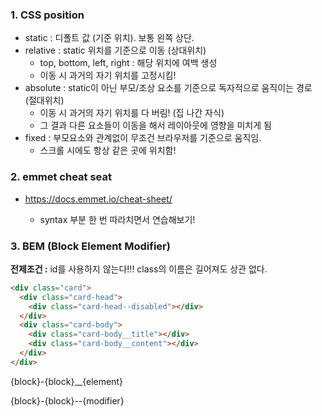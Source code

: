 ### 1. CSS position

- static : 디폴트 값 (기준 위치). 보통 왼쪽 상단.
- relative : static 위치를 기준으로 이동 (상대위치)
  - top, bottom, left, right : 해당 위치에 여백 생성
  - 이동 시 과거의 자기 위치를 고정시킴!
- absolute : static이 아닌 부모/조상 요소를 기준으로 독자적으로 움직이는 경로 (절대위치)
  - 이동 시 과거의 자기 위치를 다 버림! (집 나간 자식)
  - 그 결과 다른 요소들이 이동을 해서 레이아웃에 영향을 미치게 됨
- fixed : 부모요소와 관계없이 무조건 브라우저를 기준으로 움직임.
  - 스크롤 시에도 항상 같은 곳에 위치함!



### 2. emmet cheat seat

- https://docs.emmet.io/cheat-sheet/
  
  - syntax 부분 한 번 따라치면서 연습해보기!
  



### 3. BEM (Block Element Modifier)

**전제조건 :** id를 사용하지 않는다!!! class의 이름은 길어져도 상관 없다.

```html
<div class="card"> 
  <div class="card-head">
    <div class="card-head--disabled"></div>
  </div>
  <div class="card-body">
    <div class="card-body__title"></div>
    <div class="card-body__content"></div>
  </div>
</div>
```

{block}-{block}__{element}

{block}-{block}--{modifier}